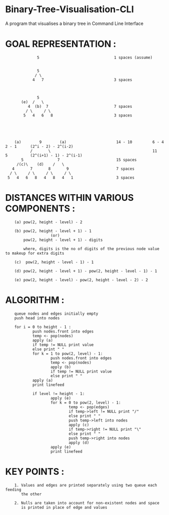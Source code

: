 # Binary-Tree-Visualisation-CLI
A program that visualises a binary tree in Command Line Interface

# GOAL REPRESENTATION :

                  5                                 1 spaces (assume)


                  5
                 / \
                4   7                               3 spaces



                  5
           (e)  /   \
              4  (b)  7                             7 spaces
             / \     / \
            5   4   6   8                           3 spaces





        (a)        9        (a)                      14 - 10         6 - 4        2 - 1      (2^i - 2) - 2^(i-2)
               /       \                                             11           5          (2^(i+1) - 1) - 2^(i-1)
           5               7                         15 spaces
         /(c)\    (d)    /   \
       4       7       8       9                     7 spaces
      / \     / \     / \     / \
     5   4   6   8   4   8   4   1                   3 spaces



# DISTANCES WITHIN VARIOUS COMPONENTS :

        (a) pow(2, height - level) - 2

        (b) pow(2, height - level + 1) - 1
                        (or)
            pow(2, height - level + 1) - digits

            where, digits is the no of digits of the previous node value to makeup for extra digits

        (c)  pow(2, height - level - 1) - 1

        (d) pow(2, height - level + 1) - pow(2, height - level - 1) - 1

        (e) pow(2, height - level) - pow(2, height - level - 2) - 2



# ALGORITHM :

        queue nodes and edges initially empty
        push head into nodes

        for i = 0 to height - 1 :
                push nodes.front into edges
                temp <- pop(nodes)
                apply (a)
                if temp != NULL print value
                else print " "
                for k = 1 to pow(2, level) - 1:
                        push nodes.front into edges
                        temp <- pop(nodes)
                        apply (b)
                        if temp != NULL print value
                        else print " "
                apply (a)
                print linefeed

                if level != height - 1:
                        apply (e)
                        for k = 0 to pow(2, level) - 1:
                                temp <- pop(edges)
                                if temp->left != NULL print "/"
                                else print " "
                                push temp->left into nodes
                                apply (c)
                                if temp->right != NULL print "\"
                                else print " "
                                push temp->right into nodes
                                apply (d)
                        apply (e)
                        print linefeed



# KEY POINTS :

        1. Values and edges are printed separately using two queue each feeding
           the other

        2. Nulls are taken into account for non-existent nodes and space
           is printed in place of edge and values
